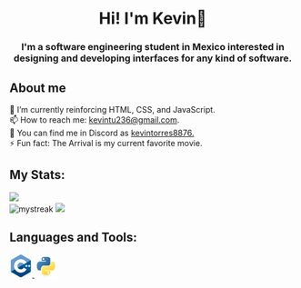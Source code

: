 <h1 align="center">Hi! I'm Kevin👋</h1>
<h3 align="center">I'm a software engineering student in Mexico interested in designing and developing interfaces for any kind of software.</h3>

## About me
🌱 I’m currently reinforcing HTML, CSS, and JavaScript.<br>
📫 How to reach me: kevintu236@gmail.com.<br>
🤖 You can find me in Discord as <a href="https://discordapp.com/users/764633985280114728">kevintorres8876</strong>.</a><br>
⚡ Fun fact: The Arrival is my current favorite movie.<br>

## My Stats:


![](https://github-readme-stats.vercel.app/api?username=kevtorres23&show_icons=true&theme=tokyonight)<br>
<img src="https://github-readme-streak-stats.herokuapp.com/?user=kevtorres23&theme=tokyonight" alt="mystreak"/>
![](https://github-readme-stats.vercel.app/api/top-langs/?username=kevtorres23&theme=tokyonight&layout=compact)

## Languages and Tools:
<p align="left"> <a href="https://www.w3schools.com/cpp/" target="_blank" rel="noreferrer"> <img src="https://raw.githubusercontent.com/devicons/devicon/master/icons/cplusplus/cplusplus-original.svg" alt="cplusplus" width="40" height="40"/> </a> <a href="https://www.python.org" target="_blank" rel="noreferrer"> <img src="https://raw.githubusercontent.com/devicons/devicon/master/icons/python/python-original.svg" alt="python" width="40" height="40"/> </a> </p>

